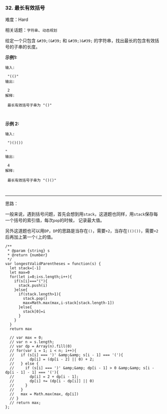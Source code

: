 ### 32. 最长有效括号

难度：Hard

相关话题：`字符串`、`动态规划`

给定一个只包含  `&#39;(&#39;` 和  `&#39;)&#39;` 的字符串，找出最长的包含有效括号的子串的长度。



**示例1:** 





```
输入:

 "(()"
输出:

 2
解释:

 最长有效括号子串为 "()"



```


**示例 2:** 





```
输入:

 ")()())

"
输出:

 4
解释:

 最长有效括号子串为 "()()"



```



-----

思路：

一般来说，遇到括号问题，首先会想到用`stack`，这道题也同样，用`stack`保存每一个括号的索引值，每次`pop`的时候，
记录最大值。

另外这道题也可以用`DP`，`DP`的思路是当存在`()`，需要`+2`，当存在`(()())`，需要`+2`后再加上第一个`(`上的值。


```
/**
 * @param {string} s
 * @return {number}
 */
var longestValidParentheses = function(s) {
  let stack=[-1]
  let max=0
  for(let i=0;i<s.length;i++){
    if(s[i]==="("){
      stack.push(i)
    }else{
      if(stack.length>1){
        stack.pop()
        max=Math.max(max,i-stack[stack.length-1])
      }else{
        stack[0]=i
      }
    }
  }
  return max
  
  // var max = 0;
  // var n = s.length;
  // var dp = Array(n).fill(0)
  // for(var i = 1; i < n; i++){
  //   if (s[i] === ')' &amp;&amp; s[i - 1] === '('){
  //       dp[i] = (dp[i - 2] || 0) + 2;
  //   } else {
  //     if (s[i] === ')' &amp;&amp; dp[i - 1] > 0 &amp;&amp; s[i - dp[i - 1] - 1] === '('){
  //       dp[i] = 2 + dp[i - 1];
  //       dp[i] += (dp[i - dp[i]] || 0)
  //     }
  //   }
  //   max = Math.max(max, dp[i])
  // }
  // return max;
};



```

